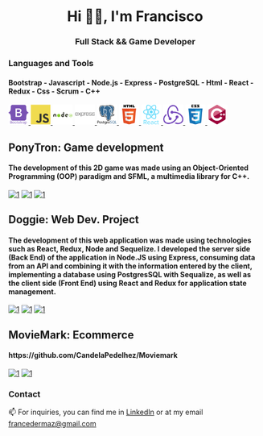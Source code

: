 <h1 align="center">Hi 👩‍💻, I'm Francisco</h1>
<h3 align="center">Full Stack && Game Developer</h3>


<h3 align="left">Languages and Tools</h3>
<h4 align="left"> Bootstrap - Javascript - Node.js - Express - PostgreSQL - Html - React - Redux - Css - Scrum - C++</h4>
<p align="left"> <a href="https://getbootstrap.com" target="_blank" rel="noreferrer"> <img src="https://raw.githubusercontent.com/devicons/devicon/master/icons/bootstrap/bootstrap-plain-wordmark.svg" alt="bootstrap" width="40" height="40"/> </a> <a href="https://developer.mozilla.org/en-US/docs/Web/JavaScript" target="_blank"> <img src="https://raw.githubusercontent.com/devicons/devicon/master/icons/javascript/javascript-original.svg" alt="javascript" width="40" height="40"/> </a>  <a href="https://nodejs.org" target="_blank"> <img src="https://raw.githubusercontent.com/devicons/devicon/master/icons/nodejs/nodejs-original-wordmark.svg" alt="nodejs" width="40" height="40"/> </a> <a href="https://expressjs.com" target="_blank"> <img src="https://raw.githubusercontent.com/devicons/devicon/master/icons/express/express-original-wordmark.svg" alt="express" width="40" height="40"/> </a> <a href="https://www.postgresql.org" target="_blank"> <img src="https://raw.githubusercontent.com/devicons/devicon/master/icons/postgresql/postgresql-original-wordmark.svg" alt="postgresql" width="40" height="40"/> </a> <a href="https://www.w3.org/html/" target="_blank"> <img src="https://raw.githubusercontent.com/devicons/devicon/master/icons/html5/html5-original-wordmark.svg" alt="html5" width="40" height="40"/> </a> <a href="https://reactjs.org/" target="_blank"> <img src="https://raw.githubusercontent.com/devicons/devicon/master/icons/react/react-original-wordmark.svg" alt="react" width="40" height="40"/> </a> <a href="https://redux.js.org" target="_blank"> <img src="https://raw.githubusercontent.com/devicons/devicon/master/icons/redux/redux-original.svg" alt="redux" width="40" height="40"/> </a> <a href="https://www.w3schools.com/css/" target="_blank"> <img src="https://raw.githubusercontent.com/devicons/devicon/master/icons/css3/css3-original-wordmark.svg" alt="css3" width="40" height="40"/> </a> <a href="https://isocpp.org/" target="_blank"> <img src="https://raw.githubusercontent.com/devicons/devicon/master/icons/cplusplus/cplusplus-original.svg" alt="cplusplus" width="40" height="40"/> </a>


<h2 align="left">PonyTron: Game development</h2>
<h4 align="left">The development of this 2D game was made using an Object-Oriented Programming (OOP) paradigm and SFML, a multimedia library for C++.</h4>

<a href="hhttps://github.com/francedermaz/gamecplusplus"><img src="https://i.ibb.co/hchcNCJ/HomeTron.png" alt="1" border="0" ></a> 
<a href="https://github.com/francedermaz/gamecplusplus"><img src="https://i.ibb.co/ky9f5T8/Game1.png" alt="1" border="0" ></a> 
<a href="https://github.com/francedermaz/gamecplusplus"><img src="https://i.ibb.co/QncKC1T/About-Tron.png" alt="1" border="0" ></a> 


<h2 align="left">Doggie: Web Dev. Project</h2>
<h4 align="left">The development of this web application was made using technologies such as React, Redux, Node and Sequelize. I developed the server side (Back End) of the application in Node.JS using Express, consuming data from an API and combining it with the information entered by the client, implementing a database using PostgresSQL with Sequalize, as well as the client side (Front End) using React and Redux for application state management.</h4>


<a href="https://github.com/francedermaz/dogs"><img src="https://i.ibb.co/QmLgdfM/img1.png" alt="1" border="0" ></a> 
<a href="https://github.com/francedermaz/dogs"><img src="https://i.ibb.co/X7tQKLz/img2.png" alt="1" border="0" ></a> 
<a href="https://github.com/francedermaz/dogs"><img src="https://i.ibb.co/bNNY6fT/img3.png" alt="1" border="0" ></a> 


<h2 align="left">MovieMark: Ecommerce</h2>
<h4 align="left">https://github.com/CandelaPedelhez/Moviemark</h4>

<a href="https://github.com/CandelaPedelhez/Moviemark"><img src="https://i.ibb.co/Tb696sK/moviemark1.png" alt="1" border="0" ></a> 
<a href="https://github.com/CandelaPedelhez/Moviemark"><img src="https://i.ibb.co/VBkbtmZ/moviemark2.png" alt="1" border="0" ></a> 


<h3 align="left">Contact</h3>
📫 For inquiries, you can find me in <a href="https://www.linkedin.com/in/francisco-cedermaz-4216571b8/" target="_blank">LinkedIn</a> or at my email <a href="https://www.google.com" target="_blank">francedermaz@gmail.com</a>
